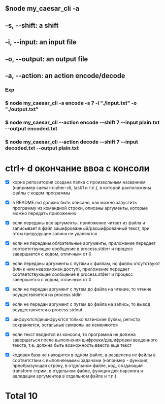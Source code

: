 ## $node my_caesar_cli -a 

## -s, --shift: a shift
## -i, --input: an input file
## -o, --output: an output file
## -a, --action: an action encode/decode

### Exp
### $ node my_caesar_cli -a encode -s 7 -i "./input.txt" -o "./output.txt"
### $ node my_caesar_cli --action encode --shift 7 --input plain.txt --output encoded.txt
### $ node my_caesar_cli --action decode --shift 7 --input decoded.txt --output plain.txt

# ctrl+ d окончание ввоа с консоли


- [x] корне репозитория создана папка с произвольным названием (например caesar-cipher-cli, task1 и т.п.), в которой расположены файлы с кодом программы

- [x] в README.md должно быть описано, как можно запустить программу из командной строки, описаны аргументы, которые можно передать приложению

- [x] если переданы все аргументы, приложение читает из файла и записывает в файл зашифрованный/расшифрованный текст, при этом предыдущие записи не удаляются

- [x] если не переданы обязательные аргументы, приложение передает соответствующее сообщение в process.stderr и прoцесс завершается с кодом, отличным от 0

- [x] если переданы аргументы с путями к файлам, но файлы отсутствуют (или к ним невозможен доступ), приложение передает соответствующее сообщение в process.stderr и прoцесс завершается с кодом, отличным от 0

- [x] если не передан аргумент с путем до файла на чтение, то чтение осуществляется из process.stdin

- [x] если не передан аргумент с путем до файла на запись, то вывод осуществляется в process.stdout

- [x] шифруются/дешифруются только латинские буквы, регистр сохраняется, остальные символы не изменяются

- [x] если текст вводится из консоли, то программа не должна завершаться после выполнения шифровки/дешифровки введенного текста, т.е. должна быть возможность ввести еще текст

- [x] кодовая база не находится в одном файле, а разделена не файлы в соответствии с выполняемымы задачами (например - функция, преобразующая строку, в отдельном файле, код, создающий transform стрим, в отдельном файле, функция для парсинга и валидации аргументов в отдельном файле и т.п.)

# Total 10